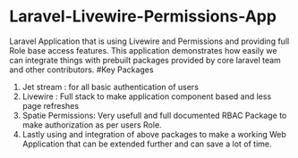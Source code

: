 # Laravel-Livewire-Permissions-App
Laravel Application that is using Livewire and Permissions and providing full Role base access features.
This application demonstrates how easily we can integrate things with prebuilt packages provided by core laravel team and other contributors.
#Key Packages
1. Jet stream : for all basic authentication of users
2. Livewire : Full stack to make application component based and less page refreshes
3. Spatie Permissions: Very usefull and full documented RBAC Package to make authorization as per users Role.
4. Lastly using and integration of above packages to make a working Web Application that can be extended further and can save a lot of time.

